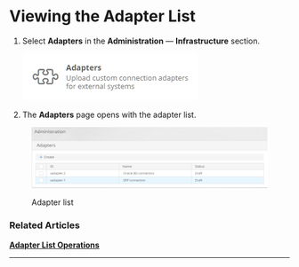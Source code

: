 # Viewing the Adapter List

1.  Select **Adapters** in the **Administration** — **Infrastructure** section.

    ![Adapters item on the Administration page](../.gitbook/assets/adapters)
2. The **Adapters** page opens with the adapter list.

<figure><img src="../.gitbook/assets/image.png" alt="Adapter list"><figcaption><p>Adapter list</p></figcaption></figure>

### Related Articles <a href="#related-articles" id="related-articles"></a>

[**Adapter List Operations**](viewing-the-adapter-list.md)

****
